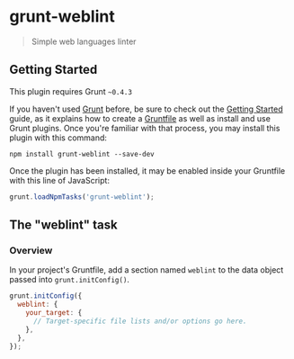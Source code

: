 # grunt-weblint

> Simple web languages linter

## Getting Started
This plugin requires Grunt `~0.4.3`

If you haven't used [Grunt](http://gruntjs.com/) before, be sure to check out the [Getting Started](http://gruntjs.com/getting-started) guide, as it explains how to create a [Gruntfile](http://gruntjs.com/sample-gruntfile) as well as install and use Grunt plugins. Once you're familiar with that process, you may install this plugin with this command:

```shell
npm install grunt-weblint --save-dev
```

Once the plugin has been installed, it may be enabled inside your Gruntfile with this line of JavaScript:

```js
grunt.loadNpmTasks('grunt-weblint');
```

## The "weblint" task

### Overview
In your project's Gruntfile, add a section named `weblint` to the data object passed into `grunt.initConfig()`.

```js
grunt.initConfig({
  weblint: {
    your_target: {
      // Target-specific file lists and/or options go here.
    },
  },
});
```
